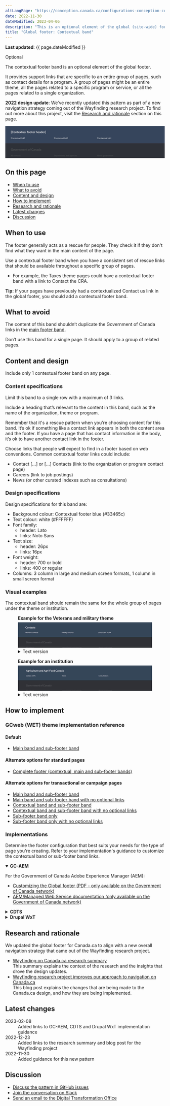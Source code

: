 ```yaml
---
altLangPage: "https://conception.canada.ca/configurations-conception-communes/pied-page-contextuelle.html"
date: 2022-11-30
dateModified: 2023-04-06
description: "This is an optional element of the global (site-wide) footer."
title: "Global footer: Contextual band"
---
```

<p><strong>Last updated</strong>: {{ page.dateModified }}</p>
<section>
  <p><span class="label label-info">Optional</span></p>
  <p>The contextual footer band is an optional element of the global footer.</p>
  <p>It provides support links that are specific to an entire group of pages, such as contact details for a program. A group of pages
    might be an entire theme, all the pages related to a specific program or service, or all the pages related to a single
    organization.</p>
  <p><strong>2022 design update</strong>: We’ve recently updated this pattern as part of a new navigation strategy coming
    out of the Wayfinding research project. To find out more about this project, visit the <a href="#research">Research and rationale</a> section on this page.</p>
  <div class="pattern-demo mrgn-tp-lg"> <img src="../../images/footer-contextual.jpg" class="img-responsive"
				alt="Diagram of contextual band for large screens. Text version below:"> </div>
  <h2>On this page</h2>
  <ul>
    <li><a href="#use">When to use</a></li>
    <li><a href="#avoid">What to avoid</a></li>
    <li><a href="#design">Content and design</a></li>
    <li><a href="#implement">How to implement</a></li>
    <li><a href="#research">Research and rationale</a></li>
    <li><a href="#latest">Latest changes</a></li>
    <li><a href="#discuss">Discussion</a></li>
  </ul>
  <h2 id="use">When to use</h2>
  <p>The footer generally acts as a rescue for people. They check it if they don't find what they want in the main content of
    the page.</p>
  <p>Use a contextual footer band when you have a consistent set of rescue links that should be available throughout a
    specific group of pages.</p>
  <ul>
    <li>For example, the Taxes theme pages could have a contextual footer band with a link to Contact the CRA.</li>
  </ul>
  <p><strong>Tip:</strong> If your pages have previously had a contextualized Contact us link in the global footer, you should add a contextual footer band.</p>
  <h2 id="avoid">What to avoid</h2>
  <p>The content of this band shouldn’t duplicate the Government of Canada links in the <a href="./site-footer.html">main footer band</a>.</p>
  <p>Don’t use this band for a single page. It should apply to a group of related pages.</p>
  <h2 id="design">Content and design</h2>
  <p>Include only 1 contextual footer band on any page.</p>
  <h3>Content specifications</h3>
  <p>Limit this band to a single row with a maximum of 3 links.</p>
  <p>Include a heading that’s relevant to the content in this band, such as the name of the organization, theme or program.</p>
  <p>Remember that it's a rescue pattern when you're choosing content for this band. It’s ok if something like a contact link appears
    in both the content area and the footer. If you have a page that has contact information in the body, it’s ok to have another contact link in the footer.</p>
  <p>Choose links that people will expect to find in a footer based on web conventions. Common contextual footer links could
    include:</p>
  <ul>
    <li>Contact [...] or [...] Contacts (link to the organization or program contact page)</li>
    <li>Careers (link to job postings)</li>
    <li>News (or other curated indexes such as consultations)</li>
  </ul>
  <h3>Design specifications</h3>
  <p>Design specifications for this band are:</p>
  <ul>
    <li>Background colour: Contextual footer blue (#33465c)</li>
    <li>Text colour: white (#FFFFFF)</li>
    <li>Font family:
      <ul>
        <li>header: Lato</li>
        <li>links: Noto Sans</li>
      </ul>
    </li>
    <li>Text size:
      <ul>
        <li>header: 26px</li>
        <li>links: 16px</li>
      </ul>
    </li>
    <li>Font weight:
      <ul>
        <li>header: 700 or bold</li>
        <li>links: 400 or regular</li>
      </ul>
    </li>
    <li>Columns: 3 column in large and medium screen formats, 1 column in small screen format</li>
  </ul>
  <h3>Visual examples</h3>
  <p>The contextual band should remain the same for the whole group of pages under the theme or institution.</p>
  <div class="pattern-demo">
    <figure class="mrgn-bttm-lg">
      <figcaption><b>Example for the Veterans and military theme</b></figcaption>
      <img src="../../images/contextual-footer-theme-en.jpg" class="img-responsive" alt="Contextual band for a theme. Text version below:">
      <details>
        <summary class="wb-toggle" data-toggle="{&quot;print&quot;:&quot;on&quot;}">Text version</summary>
        <p>Contextual band for the Veterans and military theme with the title “Contacts” and 3 contextual links: “Veterans contacts,” “Military contacts,” and “Contact the RCMP”</p>
      </details>
    </figure>
  </div>
  <div class="pattern-demo">
    <figure class="mrgn-bttm-lg">
      <figcaption><b>Example for an institution</b></figcaption>
      <img src="../../images/contextual-footer-institutional-en.jpg" class="img-responsive" alt="Contextual band for an institution. Text version below:">
      <details>
        <summary class="wb-toggle" data-toggle="{&quot;print&quot;:&quot;on&quot;}">Text version</summary>
        <p>Contextual band for an institution with the title “Agriculture and Agri-Food Canada” and 3 contextual links: “Contact AAFC,” “News,” and “Consultations”</p>
      </details>
    </figure>
  </div>
</section>
<section>
  <h2 id="implement">How to implement</h2>
  <h3>GCweb (WET) theme implementation reference</h3>
  <h4>Default</h4>
  <ul>
    <li><a href="https://wet-boew.github.io/GCWeb/sites/footers/no-footer-contextual-en.html">Main band and sub-footer band</a></li>
  </ul>
  <h4>Alternate options for standard pages</h4>
  <ul>
    <li><a href="https://wet-boew.github.io/GCWeb/sites/footers/footers-en.html">Complete footer (contextual, main and sub-footer bands)</a></li>
  </ul>
  <h4>Alternate options for transactional or campaign pages</h4>
  <ul>
    <li><a href="https://wet-boew.github.io/GCWeb/sites/footers/no-footer-contextual-en.html">Main band and sub-footer band</a></li>
    <li><a href="https://wet-boew.github.io/GCWeb/sites/footers/only-footer-main-en.html">Main band and sub-footer band with no optional links</a></li>
    <li><a href="https://wet-boew.github.io/GCWeb/sites/footers/no-footer-main-en.html">Contextual band and sub-footer band</a></li>
    <li><a href="https://wet-boew.github.io/GCWeb/sites/footers/only-footer-contextual-en.html">Contextual band and sub-footer band with no optional links</a></li>
    <li><a href="https://wet-boew.github.io/GCWeb/sites/footers/only-footer-corporate-en.html">Sub-footer band only</a></li>
    <li><a href="https://wet-boew.github.io/GCWeb/sites/footers/no-footers-en.html">Sub-footer band only with no optional links</a></li>
  </ul>
</section>
<section>
  <h3>Implementations</h3>
  <p>Determine the footer configuration that best suits your needs for the type of page you're creating. Refer to your implementation's guidance to customize the contextual band or sub-footer band links.</p>
  <div class="wb-tabs mrgn-tp-lg">
    <div class="tabpanels">
      <details id="004" open="open">
        <summary><strong>GC-AEM</strong></summary>
        <p class="mrgn-tp-lg">For the Government of Canada Adobe Experience Manager (AEM):</p>
        <ul>
          <li><a href="https://www.gcpedia.gc.ca/gcwiki/images/2/22/AEM-6.5-Documentation-Unit_3-1-1-_Customizing_Global_Footer.pdf">Customizing the Global footer (PDF - only available on the Government of Canada network)</a></li>
          <li><a href="https://www.gcpedia.gc.ca/wiki/AEM_GC-specific_Documentation_6.5">AEM/Managed Web Service documentation (only available on the Government of Canada network)</a></li>
        </ul>
      </details>
      <details id="005">
        <summary><strong>CDTS</strong></summary>
        <p class="mrgn-tp-lg">For the Centrally Deployed Templates Solution (CDTS):</p>
        <ul>
          <li><a href="https://cdts.service.canada.ca/app/cls/WET/gcweb/v4_0_47/cdts/samples/footer-en.html">Complete footer (contextual, main, sub-footer bands)</a></li>
          <li><a href="https://cenw-wscoe.github.io/sgdc-cdts/docs/index-en.html">CDTS documentation</a></li>
        </ul>
      </details>
      <details id="006">
        <summary><strong>Drupal WxT</strong></summary>
        <p class="mrgn-tp-lg">For Drupal WxT:</p>
        <ul>
          <li><a href="https://drupalwxt.github.io/">Drupal WxT documentation</a></li>
        </ul>
        <p>2023 footer update:</p>
        <ul>
          <li><a href="https://github.com/drupalwxt/wxt/releases/tag/4.4.1">Drupal WxT (4.4.1) release notes</a></li>
          <li><a href="https://drupalwxt.github.io/en/docs/general/update/">Drupal WxT update process</a></li>
        </ul>
      </details>
    </div>
  </div>
</section>
<section>
  <h2 id="research">Research and rationale</h2>
  <p>We updated the global footer for Canada.ca to align with a new overall navigation strategy that came out of the
    Wayfinding research project.</p>
  <ul>
    <li><a href="{{ site.url }}/research-summaries/wayfinding-on-canada-ca">Wayfinding on Canada.ca research summary</a><br>
      This summary explains the context of the research and the insights that drove the design updates.</li>
    <li><a href="https://blog.canada.ca/2022/12/21/wayfinding-research-project">Wayfinding research project improves our approach to navigation on Canada.ca</a><br>
      This blog post explains the changes that are being made to the Canada.ca design, and how they are being implemented.</li>
  </ul>
</section>
<section>
  <h2 id="latest">Latest changes</h2>
  <dl class="dl-horizontal">
    <dt>
      <time datetime="2023-02-08" class="link-muted">2023-02-08</time>
    </dt>
    <dd>Added links to GC-AEM, CDTS and Drupal WxT implementation guidance</dd>
    <dt>
      <time datetime="2022-12-23" class="link-muted">2022-12-23</time>
    </dt>
    <dd>Added links to the research summary and blog post for the Wayfinding project</dd>
    <dt>
      <time datetime="2022-11-30" class="link-muted">2022-11-30</time>
    </dt>
    <dd>Added guidance for this new pattern</dd>
  </dl>
</section>
<section>
  <h2 id="discuss">Discussion</h2>
  <ul>
    <li><a href="https://github.com/canada-ca/design-system-systeme-conception/issues">Discuss the pattern in GitHub
      issues</a></li>
    <li><a href="https://design-gc-conception.slack.com/join/shared_invite/enQtODE1OTc5Mzg5NzQ4LWQ3MjZjMTdjMjk2ZTZmMTJjYWQ3ZmRiNDYwYjRmN2NjYzQyNjFlNDBlY2FkNWE1ODg2YjExY2QwZmVjN2MwMGM">Join the conversation on Slack</a></li>
    <li><a href="mailto:{{ site.emails.dto }}">Send an email to the Digital Transformation Office</a></li>
  </ul>
</section>
